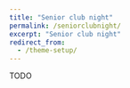 ```yaml
---
title: "Senior club night"
permalink: /seniorclubnight/
excerpt: "Senior club night"
redirect_from:
  - /theme-setup/
---
```


TODO